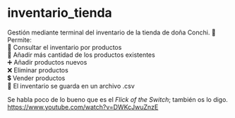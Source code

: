 # inventario_tienda
Gestión mediante terminal del inventario de la tienda de doña Conchi. 👵  
Permite:  
📑 Consultar el inventario por productos  
🔢 Añadir más cantidad de los productos existentes  
➕ Añadir productos nuevos  
❌ Eliminar productos  
💲 Vender productos  
📝 El inventario se guarda en un archivo .csv  

Se habla poco de lo bueno que es el *Flick of the Switch*; también os lo digo.  
https://www.youtube.com/watch?v=DWKcJwuZnzE

